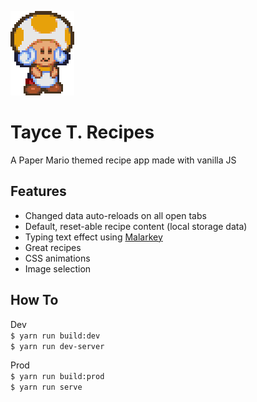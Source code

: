 ![Tayce T](./docs/images/tayce-t.png)  

# Tayce T. Recipes

A Paper Mario themed recipe app made with vanilla JS

## Features

* Changed data auto-reloads on all open tabs
* Default, reset-able recipe content (local storage data)
* Typing text effect using [Malarkey](https://github.com/yuanqing/malarkey)
* Great recipes
* CSS animations
* Image selection

## How To

Dev  
`$ yarn run build:dev`  
`$ yarn run dev-server`  

Prod  
`$ yarn run build:prod`  
`$ yarn run serve`  